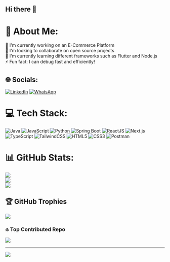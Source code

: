 ## Hi there 👋

# 💫 About Me:
🔭 I'm currently working on an E-Commerce Platform<br>👯 I'm looking to collaborate on open source projects<br>🌱 I'm currently learning different frameworks such as Flutter and Node.js<br>⚡ Fun fact: I can debug fast and efficiently!


## 🌐 Socials:
[![LinkedIn](https://img.shields.io/badge/LinkedIn-%230077B5.svg?logo=linkedin&logoColor=white)](https://www.linkedin.com/in/akindayo-akinyemi/)
[![WhatsApp](https://img.shields.io/badge/WhatsApp-%25D366.svg?style=for-the-badge&logo=whatsapp&logoColor=white)](https://api.whatsapp.com/send/?phone=2348172581637&text&type=phone_number&app_absent=0)

# 💻 Tech Stack:
![Java](https://img.shields.io/badge/java-%23ED8B00.svg?style=for-the-badge&logo=openjdk&logoColor=white) 
![JavaScript](https://img.shields.io/badge/javascript-%23323330.svg?style=for-the-badge&logo=javascript&logoColor=%23F7DF1E) 
![Python](https://img.shields.io/badge/python-3670A0?style=for-the-badge&logo=python&logoColor=ffdd54) 
![Spring Boot](https://img.shields.io/badge/springboot-%236DB33F.svg?style=for-the-badge&logo=springboot&logoColor=white) 
![ReactJS](https://img.shields.io/badge/react-%2320232a.svg?style=for-the-badge&logo=react&logoColor=%2361DAFB) 
![Next.js](https://img.shields.io/badge/Next.js-%23000000.svg?style=for-the-badge&logo=nextdotjs&logoColor=white) 
![TypeScript](https://img.shields.io/badge/typescript-%23007ACC.svg?style=for-the-badge&logo=typescript&logoColor=white) 
![TailwindCSS](https://img.shields.io/badge/tailwindcss-%2338B2AC.svg?style=for-the-badge&logo=tailwind-css&logoColor=white) 
![HTML5](https://img.shields.io/badge/html5-%23E34F26.svg?style=for-the-badge&logo=html5&logoColor=white) 
![CSS3](https://img.shields.io/badge/css3-%231572B6.svg?style=for-the-badge&logo=css3&logoColor=white) 
![Postman](https://img.shields.io/badge/Postman-FF6C37?style=for-the-badge&logo=postman&logoColor=white)

# 📊 GitHub Stats:
![](https://github-readme-stats.vercel.app/api?username=Dee-Dayo&theme=dark&hide_border=false&include_all_commits=true&count_private=true)<br/>
![](https://github-readme-streak-stats.herokuapp.com/?user=Dee-Dayo&theme=dark&hide_border=false)<br/>
![](https://github-readme-stats.vercel.app/api/top-langs/?username=Dee-Dayo&theme=dark&hide_border=false&include_all_commits=true&count_private=true&layout=compact)

## 🏆 GitHub Trophies
![](https://github-profile-trophy.vercel.app/?username=Dee-Dayo&theme=shadow_blue&no-frame=false&no-bg=true&margin-w=4)

### 🔝 Top Contributed Repo
![](https://github-contributor-stats.vercel.app/api?username=Dee-Dayo&limit=5&theme=dark&combine_all_yearly_contributions=true)

---
[![](https://visitcount.itsvg.in/api?id=Dee-Dayo&icon=0&color=0)](https://visitcount.itsvg.in)

<!-- Proudly created with GPRM ( https://gprm.itsvg.in ) -->
